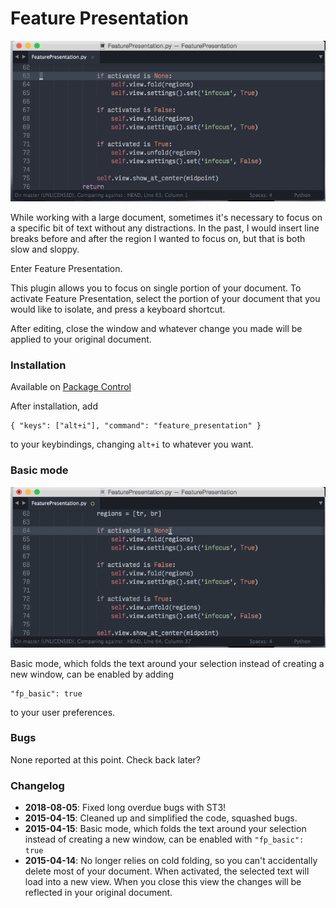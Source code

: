 
Feature Presentation
====================

![demo](demo.gif)

While working with a large document, sometimes it's necessary to focus on a specific bit of text without any distractions. In the past, I would insert line breaks before and after the region I wanted to focus on, but that is both slow and sloppy.

Enter Feature Presentation.

This plugin allows you to focus on single portion of your document.  To activate Feature Presentation, select the portion of your document that you would like to isolate, and press a keyboard shortcut.

After editing, close the window and whatever change you made will be applied to your original document.


### Installation

Available on [Package Control](https://packagecontrol.io/packages/Feature%20Presentation)

After installation, add

    { "keys": ["alt+i"], "command": "feature_presentation" }

to your keybindings, changing `alt+i` to whatever you want.

### Basic mode

![basic mode demo](demo-basic.gif)

Basic mode, which folds the text around your selection instead of creating a new window, can be enabled by adding

    "fp_basic": true

to your user preferences.

### Bugs

None reported at this point. Check back later?

### Changelog
- **2018-08-05**: Fixed long overdue bugs with ST3!
- **2015-04-15**: Cleaned up and simplified the code, squashed bugs.
- **2015-04-15**: Basic mode, which folds the text around your selection instead of creating a new window, can be enabled with `"fp_basic": true`
- **2015-04-14**: No longer relies on cold folding, so you can't accidentally delete most of your document. When activated, the selected text will load into a new view. When you close this view the changes will be reflected in your original document.
